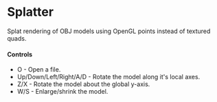 # Splatter
Splat rendering of OBJ models using OpenGL points instead of textured quads.

<h4>Controls</h4>
<ul>
<li>O - Open a file.
<li>Up/Down/Left/Right/A/D - Rotate the model along it's local axes.
<li>Z/X - Rotate the model about the global y-axis.
<li>W/S - Enlarge/shrink the model.
</ul>
